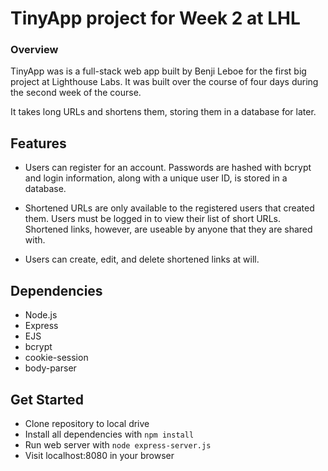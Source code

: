 # TinyApp project for Week 2 at LHL

### Overview

TinyApp was is a full-stack web app built by Benji Leboe for the first big project at Lighthouse Labs. It was built over the course of four days during the second week of the course.

It takes long URLs and shortens them, storing them in a database for later. 

## Features

- Users can register for an account. Passwords are hashed with bcrypt and login information, along with a unique user ID, is stored in a database.

- Shortened URLs are only available to the registered users that created them. Users must be logged in to view their list of short URLs. Shortened links, however, are useable by anyone that they are shared with.

- Users can create, edit, and delete shortened links at will.

## Dependencies

- Node.js
- Express
- EJS
- bcrypt
- cookie-session
- body-parser

## Get Started

- Clone repository to local drive
- Install all dependencies with `npm install`
- Run web server with `node express-server.js`
- Visit localhost:8080 in your browser